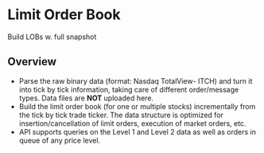 # **Limit Order Book**
Build LOBs w. full snapshot

## Overview
 - Parse the raw binary data (format: Nasdaq TotalView- ITCH) and turn it into tick by tick information, taking care of different order/message types. Data files are **NOT** uploaded here. 
 - Build the limit order book (for one or multiple stocks) incrementally from the tick by tick trade ticker. The data structure is optimized for insertion/cancellation of limit orders, execution of market orders, etc. 
 - API supports queries on the Level 1 and Level 2 data as well as orders in queue of any price level.
